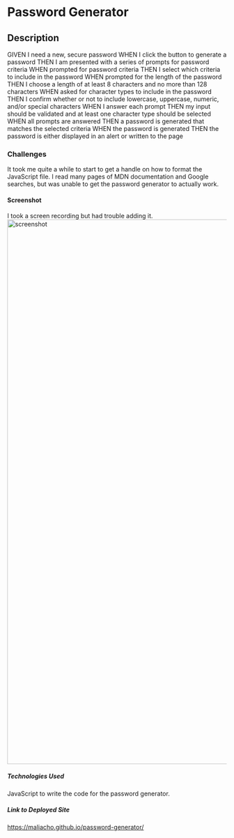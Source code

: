 # Password Generator

## Description
GIVEN I need a new, secure password
WHEN I click the button to generate a password
THEN I am presented with a series of prompts for password criteria
WHEN prompted for password criteria
THEN I select which criteria to include in the password
WHEN prompted for the length of the password
THEN I choose a length of at least 8 characters and no more than 128 characters
WHEN asked for character types to include in the password
THEN I confirm whether or not to include lowercase, uppercase, numeric, and/or special characters
WHEN I answer each prompt
THEN my input should be validated and at least one character type should be selected
WHEN all prompts are answered
THEN a password is generated that matches the selected criteria
WHEN the password is generated
THEN the password is either displayed in an alert or written to the page

### Challenges
It took me quite a while to start to get a handle on how to format the JavaScript file. I read many pages of MDN documentation and Google searches, but was unable to get the password generator to actually work. 

#### Screenshot
I took a screen recording but had trouble adding it. 
<img width="1250" alt="screenshot" src="https://github.com/maliacho/password-generator/assets/141271179/e04b21fe-8e30-4800-ab83-ad1057824f85">

##### Technologies Used
JavaScript to write the code for the password generator.


##### Link to Deployed Site
https://maliacho.github.io/password-generator/


